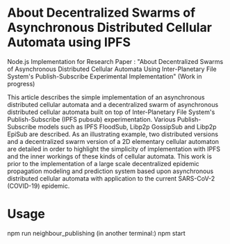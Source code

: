 # About Decentralized Swarms of Asynchronous Distributed Cellular Automata using IPFS

Node.js Implementation for Research Paper : "About Decentralized Swarms of Asynchronous Distributed Cellular Automata Using Inter-Planetary File System's Publish-Subscribe Experimental Implementation" (Work in progress)

This article describes the simple implementation of an asynchronous distributed cellular automata and a decentralized swarm of asynchronous distributed cellular automata built on top of Inter-Planetary File System's Publish-Subscribe (IPFS pubsub) experimentation. Various Publish-Subscribe models such as IPFS FloodSub, Libp2p GossipSub and Libp2p EpiSub are described. As an illustrating example, two distributed versions and a decentralized swarm version of a 2D elementary cellular automaton are detailed in order to highlight the simplicity of implementation with IPFS and the inner workings of these kinds of cellular automata. This work is prior to the implementation of a large scale decentralized epidemic propagation modeling and prediction system based upon asynchronous distributed cellular automata with application to the current SARS-CoV-2 (COVID-19) epidemic.


# Usage
  npm run neighbour_publishing
  (in another terminal:)
  npm start
